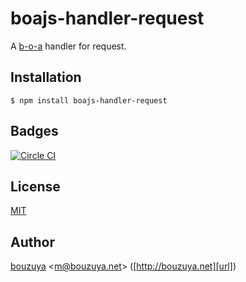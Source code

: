 # boajs-handler-request

A [b-o-a][bouzuya/b-o-a] handler for request.

## Installation

```
$ npm install boajs-handler-request
```

## Badges

[![Circle CI][circleci-badge-url]][circleci-url]

## License

[MIT](LICENSE)

## Author

[bouzuya][user] &lt;[m@bouzuya.net][email]&gt; ([http://bouzuya.net][url])

[user]: https://github.com/bouzuya
[email]: mailto:m@bouzuya.net
[url]: http://bouzuya.net
[bouzuya/b-o-a]: https://github.com/bouzuya/b-o-a
[circleci-badge-url]: https://circleci.com/gh/bouzuya/boajs-handler-request.svg?style=svg
[circleci-url]: https://circleci.com/gh/bouzuya/boajs-handler-request
